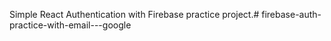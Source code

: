 Simple React Authentication with Firebase practice project.# firebase-auth-practice-with-email---google
